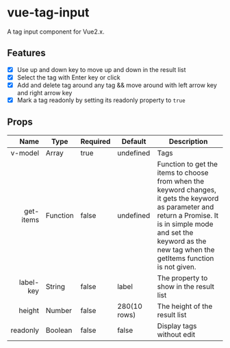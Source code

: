 # vue-tag-input

A tag input component for Vue2.x.

## Features
+ [x] Use up and down key to move up and down in the result list
+ [x] Select the tag with Enter key or click
+ [x] Add and delete tag around any tag && move around with left arrow key and right arrow key
+ [x] Mark a tag readonly by setting its readonly property to `true`

## Props
| Name | Type | Required | Default | Description |
| ----:| --- | ---| --- |--- |
| v-model | Array | true | undefined | Tags |
| get-items | Function | false | undefined | Function to get the items to choose from when the keyword changes, it gets the keyword as parameter and return a Promise. It is in simple mode and set the keyword as the new tag when the getItems function is not given. |
| label-key | String | false | label | The property to show in the result list |
| height | Number | false | 280(10 rows) | The height of the result list |
| readonly | Boolean | false | false | Display tags without edit

